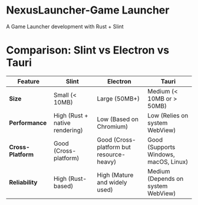 # NexusLauncher-Game Launcher
A Game Launcher development with Rust + Slint

# Comparison: Slint vs Electron vs Tauri

| **Feature**       | **Slint**                  | **Electron**                     | **Tauri**                          |
|------------------|---------------------------|----------------------------------|------------------------------------|
| **Size**         | Small (< 10MB)              | Large (50MB+)                    | Medium (< 10MB or > 50MB)                   |
| **Performance**  | High (Rust + native rendering) | Low (Based on Chromium)         | Low (Relies on system WebView)    |
| **Cross-Platform** | Good (Cross-platform) | Good (Cross-platform but resource-heavy) | Good (Supports Windows, macOS, Linux) |
| **Reliability**  | High (Rust-based)          | High (Mature and widely used)    | Medium (Depends on system WebView) |
